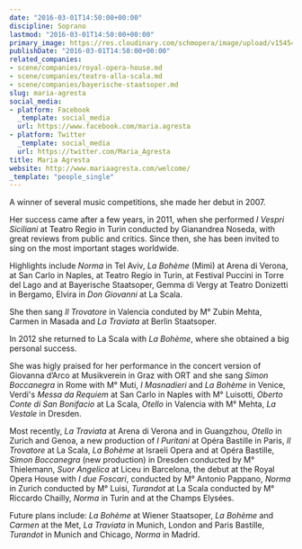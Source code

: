 ```yaml
---
date: "2016-03-01T14:50:00+00:00"
discipline: Soprano
lastmod: "2016-03-01T14:50:00+00:00"
primary_image: https://res.cloudinary.com/schmopera/image/upload/v1545409169/media/webhook-uploads/1456843804220/2016-03-01---Maria-Agresta.jpg.jpg
publishDate: "2016-03-01T14:50:00+00:00"
related_companies:
- scene/companies/royal-opera-house.md
- scene/companies/teatro-alla-scala.md
- scene/companies/bayerische-staatsoper.md
slug: maria-agresta
social_media:
- platform: Facebook
  _template: social_media
  url: https://www.facebook.com/maria.agresta
- platform: Twitter
  _template: social_media
  url: https://twitter.com/Maria_Agresta
title: Maria Agresta
website: http://www.mariaagresta.com/welcome/
_template: "people_single"
---
```


A winner of several music competitions, she made her debut in 2007.

Her success came after a few years, in 2011, when she performed *I Vespri Siciliani* at Teatro Regio in Turin conducted by Gianandrea Noseda, with great reviews from public and critics. Since then, she has been invited to sing on the most important stages worldwide.

Highlights include *Norma* in Tel Aviv, *La Bohème* (Mimì) at Arena di Verona, at San Carlo in Naples, at Teatro Regio in Turin, at Festival Puccini in Torre del Lago and at Bayerische Staatsoper, Gemma di Vergy at Teatro Donizetti in Bergamo, Elvira in *Don Giovanni* at La Scala.

She then sang *Il Trovatore* in Valencia conduted by M° Zubin Mehta, Carmen in Masada and *La Traviata* at Berlin Staatsoper.

In 2012 she returned to La Scala with *La Bohème*, where she obtained a big personal success.

She was higly praised for her performance in the concert version of Giovanna d’Arco at Musikverein in Graz with ORT and she sang *Simon Boccanegra* in Rome with M° Muti, *I Masnadieri* and *La Bohème* in Venice, Verdi's *Messa da Requiem* at San Carlo in Naples with M° Luisotti, *Oberto Conte di San Bonifacio* at La Scala, *Otello* in Valencia with M° Mehta, *La Vestale* in Dresden.

Most recently, *La Traviata* at Arena di Verona and in Guangzhou, *Otello* in Zurich and Genoa, a new production of *I Puritani* at Opéra Bastille in Paris, *Il Trovatore* at La Scala, *La Bohème* at Israeli Opera and at Opéra Bastille, *Simon Boccanegra* (new production) in Dresden conducted by M° Thielemann, *Suor Angelica* at Liceu in Barcelona, the debut at the Royal Opera House with *I due Foscari*, conducted by M° Antonio Pappano, *Norma* in Zurich conducted by M° Luisi, *Turandot* at La Scala conducted by M° Riccardo Chailly, *Norma* in Turin and at the Champs Elysées.

Future plans include: *La Bohème* at Wiener Staatsoper, *La Bohème* and *Carmen* at the Met, *La Traviata* in Munich, London and Paris Bastille, *Turandot* in Munich and Chicago, *Norma* in Madrid.
